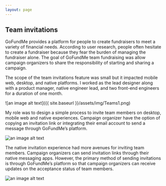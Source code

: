 ```yaml
---
layout: page
---
```



## Team invitations


GoFundMe provides a platform for people to create fundraisers to meet a variety of financial needs. According to user research, people often hesitate to create a fundraiser because they fear the burden of managing the fundraiser alone. The goal of GoFundMe team fundraising was allow campaign organizers to share the responsibility of starting and sharing a campaign.

The scope of the team invitations feature was small but it impacted mobile web, desktop, and native platforms. I worked as the lead designer along with a product manager, native engineer lead, and two front-end engineers for a duration of one month.

![an image alt text]({{ site.baseurl }}/assets/img/Teams1.png)

 My role was to design a simple process to invite team members on desktop, mobile web and native experiences. Campaign organizer have the option of copying an invitation link or integrating their email account to send a message through GoFundMe’s platform.   

![an image alt text]({{base.siteurl}}/assets/img/Teams2.png)

The native invitation experience had more avenues for inviting team members. Campaign organizers can send invitation links through their native messaging apps. However, the primary method of sending invitations is through GoFundMe’s platform so that campaign organizers can receive updates on the acceptance status of team members.

![an image alt text]({{base.siteurl}}/assets/img/Teams3.png)
